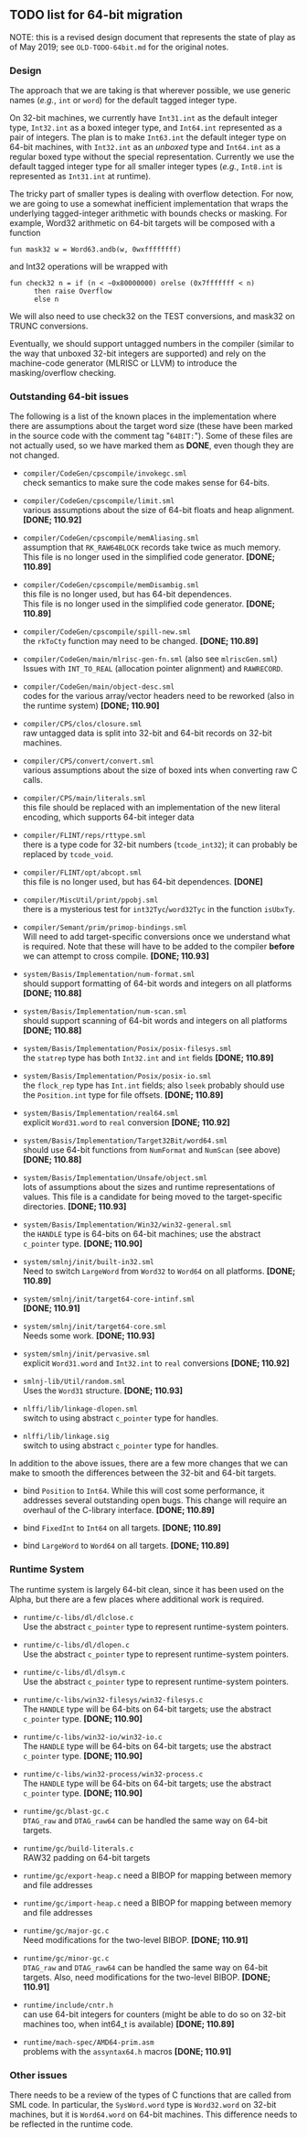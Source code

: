## TODO list for 64-bit migration

NOTE: this is a revised design document that represents the state
of play as of May 2019; see `OLD-TODO-64bit.md` for the original
notes.

### Design

The approach that we are taking is that wherever possible, we use
generic names (*e.g.*, `int` or `word`) for the default tagged
integer type.

On 32-bit machines, we currently have `Int31.int` as the default integer
type, `Int32.int` as a boxed integer type, and `Int64.int` represented as
a pair of integers.  The plan is to make `Int63.int` the default integer
type on 64-bit machines, with `Int32.int` as an *unboxed* type and `Int64.int`
as a regular boxed type without the special representation.  Currently
we use the default tagged integer type for all smaller integer types
(*e.g.*, `Int8.int` is represented as `Int31.int` at runtime).

The tricky part of smaller types is dealing with overflow detection.
For now, we are going to use a somewhat inefficient implementation
that wraps the underlying tagged-integer arithmetic with bounds checks
or masking.  For example, Word32 arithmetic on 64-bit targets will be
composed with a function

	fun mask32 w = Word63.andb(w, 0wxffffffff)

and Int32 operations will be wrapped with

	fun check32 n = if (n < ~0x80000000) orelse (0x7fffffff < n)
	      then raise Overflow
	      else n

We will also need to use check32 on the TEST conversions, and mask32 on
TRUNC conversions.

Eventually, we should support untagged numbers in the compiler (similar
to the way that unboxed 32-bit integers are supported) and rely on the
machine-code generator (MLRISC or LLVM) to introduce the masking/overflow
checking.

### Outstanding 64-bit issues

The following is a list of the known places in the implementation where
there are assumptions about the target word size (these have
been marked in the source code with the comment tag "`64BIT:`").
Some of these files are not actually used, so we have marked them
as **DONE**, even though they are not changed.

  * `compiler/CodeGen/cpscompile/invokegc.sml` <br/>
    check semantics to make sure the code makes sense for 64-bits.

  * `compiler/CodeGen/cpscompile/limit.sml` <br/>
    various assumptions about the size of 64-bit floats and heap alignment. <br/>
    **[DONE; 110.92]**

  * `compiler/CodeGen/cpscompile/memAliasing.sml` <br/>
    assumption that `RK_RAW64BLOCK` records take twice as much memory. <br/>
    This file is no longer used in the simplified code generator.
    **[DONE; 110.89]**

  * `compiler/CodeGen/cpscompile/memDisambig.sml` <br/>
    this file is no longer used, but has 64-bit dependences. <br/>
    This file is no longer used in the simplified code generator.
    **[DONE; 110.89]**

  * `compiler/CodeGen/cpscompile/spill-new.sml` <br/>
    the `rkToCty` function may need to be changed.
    **[DONE; 110.89]**

  * `compiler/CodeGen/main/mlrisc-gen-fn.sml` (also see `mlriscGen.sml`)<br/>
    Issues with `INT_TO_REAL` (allocation pointer alignment) and `RAWRECORD`.

  * `compiler/CodeGen/main/object-desc.sml` <br/>
    codes for the various array/vector headers need to be reworked (also in the
    runtime system)
    **[DONE; 110.90]**

  * `compiler/CPS/clos/closure.sml` <br/>
    raw untagged data is split into 32-bit and 64-bit records on 32-bit machines.

  * `compiler/CPS/convert/convert.sml` <br/>
    various assumptions about the size of boxed ints when converting
    raw C calls.

  * `compiler/CPS/main/literals.sml` <br/>
    this file should be replaced with an implementation of the new literal
    encoding, which supports 64-bit integer data

  * `compiler/FLINT/reps/rttype.sml` <br/>
    there is a type code for 32-bit numbers (`tcode_int32`); it can probably
    be replaced by `tcode_void`.

  * `compiler/FLINT/opt/abcopt.sml` <br/>
    this file is no longer used, but has 64-bit dependences.
    **[DONE]**

  * `compiler/MiscUtil/print/ppobj.sml` <br/>
    there is a mysterious test for `int32Tyc`/`word32Tyc` in the function
    `isUbxTy`.

  * `compiler/Semant/prim/primop-bindings.sml` <br/>
    Will need to add target-specific conversions once we understand what is
    required.  Note that these will have to be added to the compiler **before**
    we can attempt to cross compile.
    **[DONE; 110.93]**

  * `system/Basis/Implementation/num-format.sml` <br/>
    should support formatting of 64-bit words and integers on all platforms
    **[DONE; 110.88]**

  * `system/Basis/Implementation/num-scan.sml` <br/>
    should support scanning of 64-bit words and integers on all platforms
    **[DONE; 110.88]**

  * `system/Basis/Implementation/Posix/posix-filesys.sml` <br/>
    the `statrep` type has both `Int32.int` and `int` fields
    **[DONE; 110.89]**

  * `system/Basis/Implementation/Posix/posix-io.sml` <br/>
    the `flock_rep` type has `Int.int` fields; also `lseek` probably should use the
    `Position.int` type for file offsets.
    **[DONE; 110.89]**

  * `system/Basis/Implementation/real64.sml` <br/>
    explicit `Word31.word` to `real` conversion
    **[DONE; 110.92]**

  * `system/Basis/Implementation/Target32Bit/word64.sml` <br/>
    should use 64-bit functions from `NumFormat` and `NumScan` (see above)
    **[DONE; 110.88]**

  * `system/Basis/Implementation/Unsafe/object.sml` <br/>
    lots of assumptions about the sizes and runtime representations of values.
    This file is a candidate for being moved to the target-specific
    directories.
    **[DONE; 110.93]**

  * `system/Basis/Implementation/Win32/win32-general.sml` <br/>
    the `HANDLE` type is 64-bits on 64-bit machines; use the abstract
    `c_pointer` type.
    **[DONE; 110.90]**

  * `system/smlnj/init/built-in32.sml` <br/>
    Need to switch `LargeWord` from `Word32` to `Word64` on all platforms.
    **[DONE; 110.89]**

  * `system/smlnj/init/target64-core-intinf.sml` <br/>
    **[DONE; 110.91]**

  * `system/smlnj/init/target64-core.sml` <br/>
    Needs some work.
    **[DONE; 110.93]**

  * `system/smlnj/init/pervasive.sml` <br/>
    explicit `Word31.word` and `Int32.int` to `real` conversions
    **[DONE; 110.92]**

  * `smlnj-lib/Util/random.sml` <br/>
    Uses the `Word31` structure.
    **[DONE; 110.93]**

  * `nlffi/lib/linkage-dlopen.sml` <br/>
    switch to using abstract `c_pointer` type for handles.

  * `nlffi/lib/linkage.sig` <br/>
    switch to using abstract `c_pointer` type for handles.

In addition to the above issues, there are a few more changes that we can make
to smooth the differences between the 32-bit and 64-bit targets.

  * bind `Position` to `Int64`.  While this will cost some performance, it
    addresses several outstanding open bugs.  This change will require an
    overhaul of the C-library interface.
    **[DONE; 110.89]**

  * bind `FixedInt` to `Int64` on all targets.
    **[DONE; 110.89]**

  * bind `LargeWord` to `Word64` on all targets.
    **[DONE; 110.89]**

### Runtime System

The runtime system is largely 64-bit clean, since it has been used on the
Alpha, but there are a few places where additional work is required.

  * `runtime/c-libs/dl/dlclose.c` <br/>
    Use the abstract `c_pointer` type to represent runtime-system pointers.

  * `runtime/c-libs/dl/dlopen.c` <br/>
    Use the abstract `c_pointer` type to represent runtime-system pointers.

  * `runtime/c-libs/dl/dlsym.c` <br/>
    Use the abstract `c_pointer` type to represent runtime-system pointers.

  * `runtime/c-libs/win32-filesys/win32-filesys.c` <br/>
    The `HANDLE` type will be 64-bits on 64-bit targets; use the abstract
    `c_pointer` type.
    **[DONE; 110.90]**

  * `runtime/c-libs/win32-io/win32-io.c` <br/>
    The `HANDLE` type will be 64-bits on 64-bit targets; use the abstract
    `c_pointer` type.
    **[DONE; 110.90]**

  * `runtime/c-libs/win32-process/win32-process.c` <br/>
    The `HANDLE` type will be 64-bits on 64-bit targets; use the abstract
    `c_pointer` type.
    **[DONE; 110.90]**

  * `runtime/gc/blast-gc.c` <br/>
    `DTAG_raw` and `DTAG_raw64` can be handled the same way on 64-bit targets.

  * `runtime/gc/build-literals.c` <br/>
    RAW32 padding on 64-bit targets

  * `runtime/gc/export-heap.c`
    need a BIBOP for mapping between memory and file addresses

  * `runtime/gc/import-heap.c`
    need a BIBOP for mapping between memory and file addresses

  * `runtime/gc/major-gc.c` <br/>
    Need modifications for the two-level BIBOP.
    **[DONE; 110.91]**

  * `runtime/gc/minor-gc.c` <br/>
    `DTAG_raw` and `DTAG_raw64` can be handled the same way on 64-bit targets.
    Also, need modifications for the two-level BIBOP.
    **[DONE; 110.91]**

  * `runtime/include/cntr.h` <br/>
    can use 64-bit integers for counters (might be able to do so on 32-bit machines
    too, when int64_t is available)
    **[DONE; 110.89]**

  * `runtime/mach-spec/AMD64-prim.asm` <br/>
    problems with the `assyntax64.h` macros
    **[DONE; 110.91]**


### Other issues

There needs to be a review of the types of C functions that are called from SML code.
In particular, the `SysWord.word` type is `Word32.word` on 32-bit machines, but it
is `Word64.word` on 64-bit machines.  This difference needs to be reflected in the
runtime code.
